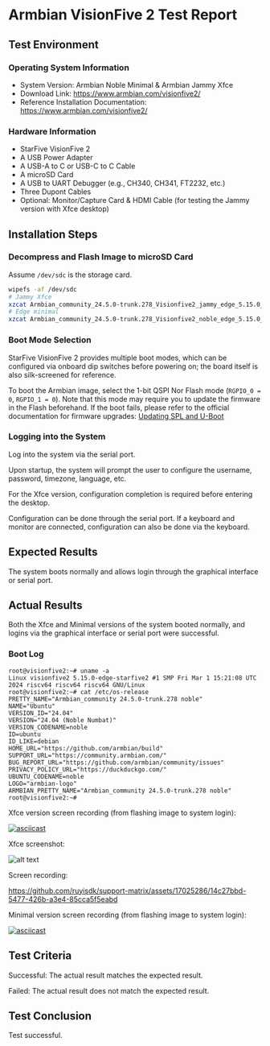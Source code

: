 # Armbian VisionFive 2 Test Report

## Test Environment

### Operating System Information

- System Version: Armbian Noble Minimal & Armbian Jammy Xfce
- Download Link: https://www.armbian.com/visionfive2/
- Reference Installation Documentation: https://www.armbian.com/visionfive2/

### Hardware Information

- StarFive VisionFive 2
- A USB Power Adapter
- A USB-A to C or USB-C to C Cable
- A microSD Card
- A USB to UART Debugger (e.g., CH340, CH341, FT2232, etc.)
- Three Dupont Cables
- Optional: Monitor/Capture Card & HDMI Cable (for testing the Jammy version with Xfce desktop)

## Installation Steps

### Decompress and Flash Image to microSD Card

Assume `/dev/sdc` is the storage card.

```bash
wipefs -af /dev/sdc
# Jammy Xfce
xzcat Armbian_community_24.5.0-trunk.278_Visionfive2_jammy_edge_5.15.0_xfce_desktop.img.xz | sudo dd of=/dev/sdc iflag=fullblock status=progress bs=4M
# Edge minimal
xzcat Armbian_community_24.5.0-trunk.278_Visionfive2_noble_edge_5.15.0_minimal.img.xz | sudo dd of=/dev/sdc iflag=fullblock status=progress bs=4M
```

### Boot Mode Selection

StarFive VisionFive 2 provides multiple boot modes, which can be configured via onboard dip switches before powering on; the board itself is also silk-screened for reference.

To boot the Armbian image, select the 1-bit QSPI Nor Flash mode (`RGPIO_0 = 0`, `RGPIO_1 = 0`). Note that this mode may require you to update the firmware in the Flash beforehand. If the boot fails, please refer to the official documentation for firmware upgrades: [Updating SPL and U-Boot](https://doc.rvspace.org/VisionFive2/Quick_Start_Guide/VisionFive2_QSG/spl_u_boot_0.html)

### Logging into the System

Log into the system via the serial port.

Upon startup, the system will prompt the user to configure the username, password, timezone, language, etc.

For the Xfce version, configuration completion is required before entering the desktop.

Configuration can be done through the serial port. If a keyboard and monitor are connected, configuration can also be done via the keyboard.

## Expected Results

The system boots normally and allows login through the graphical interface or serial port.

## Actual Results

Both the Xfce and Minimal versions of the system booted normally, and logins via the graphical interface or serial port were successful.

### Boot Log

```log
root@visionfive2:~# uname -a
Linux visionfive2 5.15.0-edge-starfive2 #1 SMP Fri Mar 1 15:21:08 UTC 2024 riscv64 riscv64 riscv64 GNU/Linux
root@visionfive2:~# cat /etc/os-release 
PRETTY_NAME="Armbian_community 24.5.0-trunk.278 noble"
NAME="Ubuntu"
VERSION_ID="24.04"
VERSION="24.04 (Noble Numbat)"
VERSION_CODENAME=noble
ID=ubuntu
ID_LIKE=debian
HOME_URL="https://github.com/armbian/build"
SUPPORT_URL="https://community.armbian.com/"
BUG_REPORT_URL="https://github.com/armbian/community/issues"
PRIVACY_POLICY_URL="https://duckduckgo.com/"
UBUNTU_CODENAME=noble
LOGO="armbian-logo"
ARMBIAN_PRETTY_NAME="Armbian_community 24.5.0-trunk.278 noble"
root@visionfive2:~# 
```

Xfce version screen recording (from flashing image to system login):

[![asciicast](https://asciinema.org/a/pCI6icBzsw2UrqNN5kL20LUxH.svg)](https://asciinema.org/a/pCI6icBzsw2UrqNN5kL20LUxH)

Xfce screenshot:

![alt text](image.png)

Screen recording:

https://github.com/ruyisdk/support-matrix/assets/17025286/14c27bbd-5477-426b-a3e4-85cca5f5eabd

Minimal version screen recording (from flashing image to system login):

[![asciicast](https://asciinema.org/a/kLOG9FnxGs9AnXpZqpjDJeiNo.svg)](https://asciinema.org/a/kLOG9FnxGs9AnXpZqpjDJeiNo)

## Test Criteria

Successful: The actual result matches the expected result.

Failed: The actual result does not match the expected result.

## Test Conclusion

Test successful.

